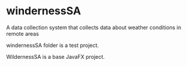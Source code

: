 # windernessSA
A data collection system that collects data about weather conditions in remote areas


windernessSA folder is a test project.

WildernessSA is a base JavaFX project.

